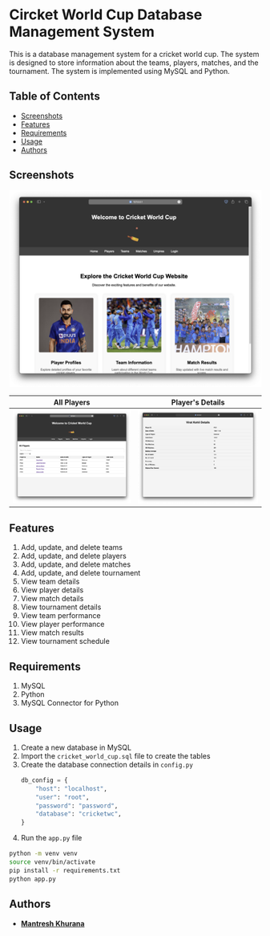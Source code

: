 # Circket World Cup Database Management System

This is a database management system for a cricket world cup. The system is designed to store information about the teams, players, matches, and the tournament. The system is implemented using MySQL and Python.

## Table of Contents

- [Screenshots](#screenshots)
- [Features](#features)
- [Requirements](#requirements)
- [Usage](#usage)
- [Authors](#authors)

## Screenshots

![Home](screenshots/home.png)

| All Players | Player's Details |
| --- | --- |
| ![Screenshot 1](screenshots/screenshot-1.png) | ![Players](screenshots/screenshot-2.png) |

## Features

1. Add, update, and delete teams
2. Add, update, and delete players
3. Add, update, and delete matches
4. Add, update, and delete tournament
5. View team details
6. View player details
7. View match details
8. View tournament details
9. View team performance
10. View player performance
11. View match results
12. View tournament schedule

## Requirements

1. MySQL
2. Python
3. MySQL Connector for Python

## Usage

1. Create a new database in MySQL
2. Import the `cricket_world_cup.sql` file to create the tables
3. Create the database connection details in `config.py`
    ```python
    db_config = {
        "host": "localhost",
        "user": "root",
        "password": "password",
        "database": "cricketwc",
    }
    ```
4. Run the `app.py` file

```bash
python -m venv venv
source venv/bin/activate
pip install -r requirements.txt
python app.py
```

## Authors

- [**Mantresh Khurana**](https://github.com/mantreshkhurana)
